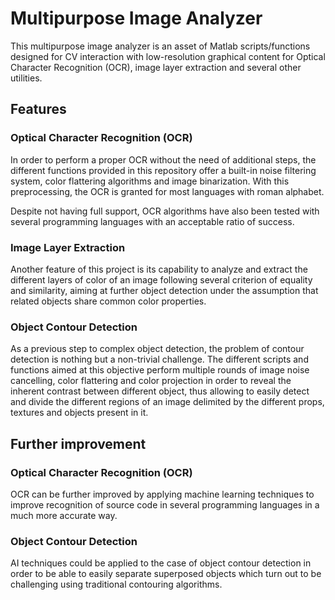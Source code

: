# Multipurpose Image Analyzer

This multipurpose image analyzer is an asset of Matlab scripts/functions designed for CV interaction with low-resolution graphical content for Optical Character Recognition (OCR), image layer extraction and several other utilities.

## Features

### Optical Character Recognition (OCR)
In order to perform a proper OCR without the need of additional steps, the different functions provided in this repository offer a built-in noise filtering system, color flattering algorithms and image binarization. With this preprocessing, the OCR is granted for most languages with roman alphabet.

Despite not having full support, OCR algorithms have also been tested with several programming languages with an acceptable ratio of success.

### Image Layer Extraction
Another feature of this project is its capability to analyze and extract the different layers of color of an image following several criterion of equality and similarity, aiming at further object detection under the assumption that related objects share common color properties.

### Object Contour Detection
As a previous step to complex object detection, the problem of contour detection is nothing but a non-trivial challenge. The different scripts and functions aimed at this objective perform multiple rounds of image noise cancelling, color flattering and color projection in order to reveal the inherent contrast between different object, thus allowing to easily detect and divide the different regions of an image delimited by the different props, textures and objects present in it.

## Further improvement

### Optical Character Recognition (OCR)
OCR can be further improved by applying machine learning techniques to improve recognition of source code in several programming languages in a much more accurate way.

### Object Contour Detection
AI techniques could be applied to the case of object contour detection in order to be able to easily separate superposed objects which turn out to be challenging using traditional contouring algorithms.
